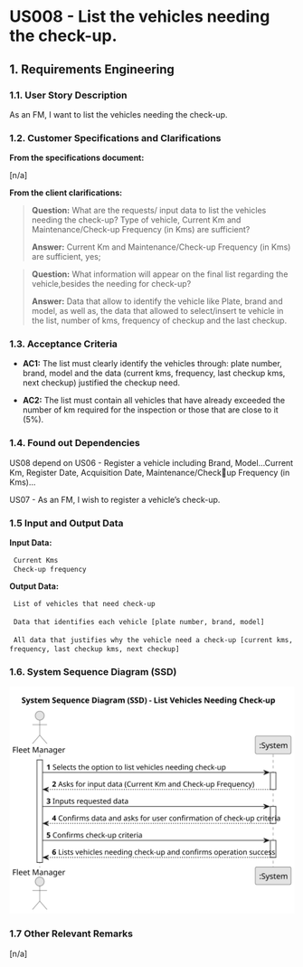 # US008 - List the vehicles needing the check-up.



## 1. Requirements Engineering



### 1.1. User Story Description

As an FM, I want to list the vehicles needing the check-up.

### 1.2. Customer Specifications and Clarifications 

**From the specifications document:**

[n/a]


**From the client clarifications:**

> **Question:** What are the requests/ input data to list the vehicles needing the check-up? Type of vehicle, Current Km and Maintenance/Check-up Frequency (in Kms) are sufficient?
>
> **Answer:** Current Km and Maintenance/Check-up Frequency (in Kms) are sufficient, yes;

> **Question:** What information will appear on the final list regarding the vehicle,besides the needing for check-up?
>
> **Answer:** Data that allow to identify the vehicle like Plate, brand and model, as well as, the data that allowed to select/insert te vehicle in the list, number of kms, frequency of checkup and the last checkup.




### 1.3. Acceptance Criteria

* **AC1:** The list must clearly identify the vehicles through: plate number, brand, model and the data (current kms, frequency, last checkup kms, next checkup) justified the checkup need.

* **AC2:** The list must contain all vehicles that have already exceeded the number of km required for the inspection or those that are close to it (5%).

### 1.4. Found out Dependencies

US08 depend on US06 - Register a vehicle including Brand, Model...Current Km, Register Date, Acquisition Date, Maintenance/Check￾up Frequency (in Kms)...

US07 - As an FM, I wish to register a vehicle’s check-up.

### 1.5 Input and Output Data

**Input Data:**

     Current Kms
     Check-up frequency
	

**Output Data:**

     List of vehicles that need check-up

	 Data that identifies each vehicle [plate number, brand, model]

	 All data that justifies why the vehicle need a check-up [current kms, frequency, last checkup kms, next checkup]


### 1.6. System Sequence Diagram (SSD)


![US008-SSD](svg/us008-system-sequence-diagram.svg)

### 1.7 Other Relevant Remarks

[n/a]
